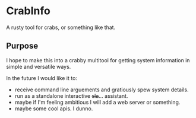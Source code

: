 # CrabInfo
A rusty tool for crabs, or something like that.

## Purpose
I hope to make this into a crabby multitool for getting system information in simple and versatile ways.

In the future I would like it to:
 - receive command line arguements and gratiously spew system details.
 - run as a standalone interactive ~~sla~~... assistant.
 - maybe if I'm feeling ambitious I will add a web server or something.
 - maybe some cool apis. I dunno.
